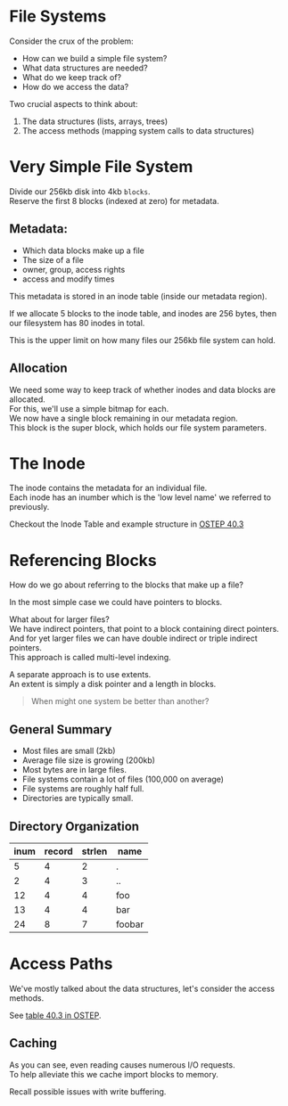 File Systems
============

Consider the crux of the problem:
- How can we build a simple file system?
- What data structures are needed?
- What do we keep track of?
- How do we access the data?

Two crucial aspects to think about:
1. The data structures (lists, arrays, trees)
2. The access methods (mapping system calls to data structures)


Very Simple File System
=======================

Divide our 256kb disk into 4kb `blocks`.  
Reserve the first 8 blocks (indexed at zero) for metadata.  

Metadata:
---------

- Which data blocks make up a file
- The size of a file
- owner, group, access rights
- access and modify times

This metadata is stored in an inode table (inside our metadata region).

If we allocate 5 blocks to the inode table, and inodes are 256 bytes, 
then our filesystem has 80 inodes in total.

This is the upper limit on how many files our 256kb file system can hold.

Allocation
----------

We need some way to keep track of whether inodes and data blocks are allocated.  
For this, we'll use a simple bitmap for each.  
We now have a single block remaining in our metadata region.  
This block is the super block, which holds our file system parameters.  


The Inode
=========

The inode contains the metadata for an individual file.  
Each inode has an inumber which is the 'low level name' we referred to previously.  

Checkout the Inode Table and example structure in [OSTEP 40.3](pages.cs.wisc.edu/~remzi/OSTEP/file-implementation.pdf#page=4)


Referencing Blocks
==================

How do we go about referring to the blocks that make up a file?

In the most simple case we could have pointers to blocks. 

What about for larger files?  
We have indirect pointers, that point to a block containing direct pointers.  
And for yet larger files we can have double indirect or triple indirect pointers.  
This approach is called multi-level indexing.

A separate approach is to use extents.  
An extent is simply a disk pointer and a length in blocks.

> When might one system be better than another?


General Summary
---------------

- Most files are small (2kb)
- Average file size is growing (200kb)
- Most bytes are in large files.
- File systems contain a lot of files (100,000 on average)
- File systems are roughly half full.
- Directories are typically small.


Directory Organization
----------------------

| inum | record | strlen | name   |
|------|--------|--------|--------|
| 5    | 4      | 2      | .      |
| 2    | 4      | 3      | ..     |
| 12   | 4      | 4      | foo    |
| 13   | 4      | 4      | bar    |
| 24   | 8      | 7      | foobar |


Access Paths
============

We've mostly talked about the data structures, let's consider the access methods.

See [table 40.3 in OSTEP](http://pages.cs.wisc.edu/~remzi/OSTEP/file-implementation.pdf#page=11).


Caching
-------

As you can see, even reading causes numerous I/O requests.  
To help alleviate this we cache import blocks to memory.  

Recall possible issues with write buffering.
